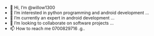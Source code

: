 - 👋 Hi, I’m @willow1300
- 👀 I’m interested in python programming and android development ...
- 🌱 I’m currently an expert in android development ...
- 💞️ I’m looking to collaborate on software projects ...
- 📫 How to reach me 0700829716 .g..

<!---
willow1300/willow1300 is a ✨ special ✨ repository because its `README.md` (this file) appears on your GitHub profile.
You can click the Preview link to take a look at your changes.
--->
